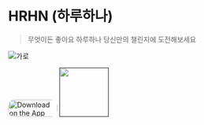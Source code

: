 # HRHN (하루하나)

> 무엇이든 좋아요 하루하나 당신만의 챌린지에 도전해보세요

![가로](https://user-images.githubusercontent.com/63157395/210195501-fb46f19e-6108-49f1-b6a9-0c0cc887184e.jpg)



<p>
<a href="https://apps.apple.com/us/app/%ED%95%98%EB%A3%A8%ED%95%98%EB%82%98-%EB%82%98%EB%A7%8C%EC%9D%98-%EC%B1%8C%EB%A6%B0%EC%A7%80/id1662098410" style="display: inline-block; overflow: hidden; border-top-left-radius: 13px; border-top-right-radius: 13px; border-bottom-right-radius: 13px; border-bottom-left-radius: 13px; width: 100px; height: 35px;"> <img src="https://tools.applemediaservices.com/api/badges/download-on-the-app-store/white/en-US?size=250x83&amp;releaseDate=1601596800&h=cf93971b907cb46ebd5dc8f2d957a6ef" alt="Download on the App Store" style="border-top-left-radius: 13px; border-top-right-radius: 13px; border-bottom-right-radius: 13px; border-bottom-left-radius: 13px; width: 100px; height: 35px;"></a>
<a href=""><img src="https://user-images.githubusercontent.com/63157395/211233100-2f255c00-3336-4125-b5da-2fd935e40b5a.png" width="100px" /></a>

</p>


